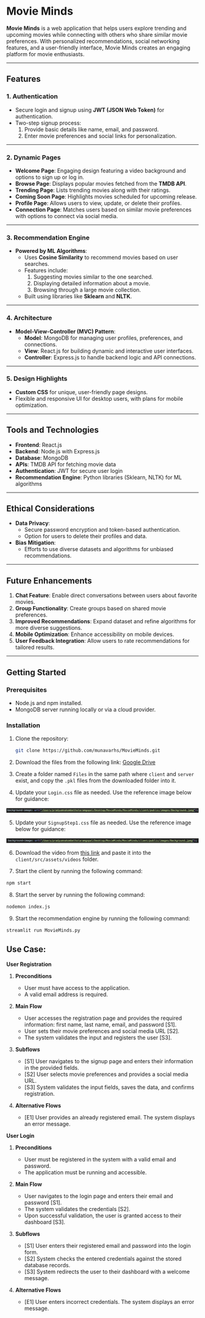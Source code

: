 # Movie Minds

**Movie Minds** is a web application that helps users explore trending and upcoming movies while connecting with others who share similar movie preferences. With personalized recommendations, social networking features, and a user-friendly interface, Movie Minds creates an engaging platform for movie enthusiasts.

---

## Features

### 1. Authentication
- Secure login and signup using **JWT (JSON Web Token)** for authentication.
- Two-step signup process:
  1. Provide basic details like name, email, and password.
  2. Enter movie preferences and social links for personalization.

---

### 2. Dynamic Pages
- **Welcome Page**: Engaging design featuring a video background and options to sign up or log in.
- **Browse Page**: Displays popular movies fetched from the **TMDB API**.
- **Trending Page**: Lists trending movies along with their ratings.
- **Coming Soon Page**: Highlights movies scheduled for upcoming release.
- **Profile Page**: Allows users to view, update, or delete their profiles.
- **Connection Page**: Matches users based on similar movie preferences with options to connect via social media.

---

### 3. Recommendation Engine
- **Powered by ML Algorithms**:
  - Uses **Cosine Similarity** to recommend movies based on user searches.
  - Features include:
    1. Suggesting movies similar to the one searched.
    2. Displaying detailed information about a movie.
    3. Browsing through a large movie collection.
  - Built using libraries like **Sklearn** and **NLTK**.

---

### 4. Architecture
- **Model-View-Controller (MVC) Pattern**:
  - **Model**: MongoDB for managing user profiles, preferences, and connections.
  - **View**: React.js for building dynamic and interactive user interfaces.
  - **Controller**: Express.js to handle backend logic and API connections.

---

### 5. Design Highlights
- **Custom CSS** for unique, user-friendly page designs.
- Flexible and responsive UI for desktop users, with plans for mobile optimization.

---

## Tools and Technologies
- **Frontend**: React.js
- **Backend**: Node.js with Express.js
- **Database**: MongoDB
- **APIs**: TMDB API for fetching movie data
- **Authentication**: JWT for secure user login
- **Recommendation Engine**: Python libraries (Sklearn, NLTK) for ML algorithms

---

## Ethical Considerations
- **Data Privacy**:
  - Secure password encryption and token-based authentication.
  - Option for users to delete their profiles and data.
- **Bias Mitigation**:
  - Efforts to use diverse datasets and algorithms for unbiased recommendations.

---

## Future Enhancements
1. **Chat Feature**: Enable direct conversations between users about favorite movies.
2. **Group Functionality**: Create groups based on shared movie preferences.
3. **Improved Recommendations**: Expand dataset and refine algorithms for more diverse suggestions.
4. **Mobile Optimization**: Enhance accessibility on mobile devices.
5. **User Feedback Integration**: Allow users to rate recommendations for tailored results.

---

## Getting Started

### Prerequisites
- Node.js and npm installed.
- MongoDB server running locally or via a cloud provider.

### Installation
1. Clone the repository:
   ```bash
   git clone https://github.com/munavarhs/MovieMinds.git
   ```
   
2. Download the files from the following link: [Google Drive](https://drive.google.com/drive/folders/1gl5XT3mia9c0Z4LcUVBGKIbnDM2YwbJb?usp=sharing)

3. Create a folder named `Files` in the same path where `client` and `server` exist, and copy the `.pkl` files from the downloaded folder into it.

4. Update your `Login.css` file as needed. Use the reference image below for guidance:

![Login Changes](assets/login-changes.png)

5. Update your `SignupStep1.css` file as needed. Use the reference image below for guidance:

![Signup Changes](assets/signup-changes.png)

6. Download the video from [this link](https://drive.google.com/drive/folders/1eDc7IMysbFYVFVmp15YAYDGAwcSV5lO4?usp=sharing) and paste it into the `client/src/assets/videos` folder.

7. Start the client by running the following command:

```bash
npm start
```

8. Start the server by running the following command:

```bash
nodemon index.js
```

9. Start the recommendation engine by running the following command:

```bash
streamlit run MovieMinds.py
```

## Use Case:

**User Registration**

1. **Preconditions**  
   - User must have access to the application.  
   - A valid email address is required.  

2. **Main Flow**  
   - User accesses the registration page and provides the required information: first name, last name, email, and password [S1].  
   - User sets their movie preferences and social media URL [S2].  
   - The system validates the input and registers the user [S3].  

3. **Subflows**  
   - [S1] User navigates to the signup page and enters their information in the provided fields.  
   - [S2] User selects movie preferences and provides a social media URL.  
   - [S3] System validates the input fields, saves the data, and confirms registration.  

4. **Alternative Flows**  
   - [E1] User provides an already registered email. The system displays an error message.

**User Login**

1. **Preconditions**  
   - User must be registered in the system with a valid email and password.  
   - The application must be running and accessible.  

2. **Main Flow**  
   - User navigates to the login page and enters their email and password [S1].  
   - The system validates the credentials [S2].  
   - Upon successful validation, the user is granted access to their dashboard [S3].  

3. **Subflows**  
   - [S1] User enters their registered email and password into the login form.  
   - [S2] System checks the entered credentials against the stored database records.  
   - [S3] System redirects the user to their dashboard with a welcome message.  

4. **Alternative Flows**  
   - [E1] User enters incorrect credentials. The system displays an error message.


